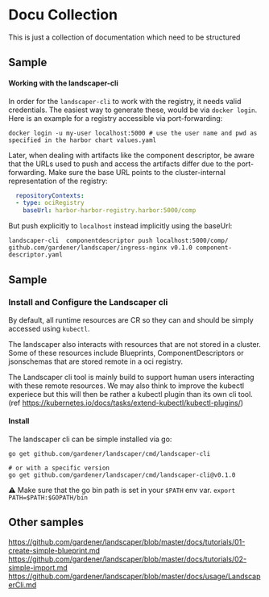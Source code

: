 # Docu Collection

This is just a collection of documentation which need to be structured

## Sample

#### Working with the landscaper-cli
In order for the `landscaper-cli` to work with the registry, it needs valid credentials. The easiest way to generate these, would be via `docker login`. Here is an example for a registry accessible via port-forwarding:
```shell
docker login -u my-user localhost:5000 # use the user name and pwd as specified in the harbor chart values.yaml
```

Later, when dealing with artifacts like the component descriptor, be aware that the URLs used to push and access the artifacts differ due to the port-forwarding. Make sure the base URL points to the cluster-internal representation of the registry:

```yaml
  repositoryContexts:
  - type: ociRegistry
    baseUrl: harbor-harbor-registry.harbor:5000/comp
```
But push explicitly to `localhost` instead implicitly using the baseUrl:

```shell
landscaper-cli  componentdescriptor push localhost:5000/comp/ github.com/gardener/landscaper/ingress-nginx v0.1.0 component-descriptor.yaml
```

## Sample

### Install and Configure the Landscaper cli
By default, all runtime resources are CR so they can and should be simply accessed using `kubectl`.

The landscaper also interacts with resources that are not stored in a cluster.
Some of these resources include Blueprints, ComponentDescriptors or jsonschemas that are stored remote in a oci registry.

The Landscaper cli tool is mainly build to support human users interacting with these remote resources.
We may also think to improve the kubectl experiece but this will then be rather a kubectl plugin than its own cli tool.
(ref https://kubernetes.io/docs/tasks/extend-kubectl/kubectl-plugins/)

#### Install

The landscaper cli can be simple installed via go:

```shell script
go get github.com/gardener/landscaper/cmd/landscaper-cli

# or with a specific version
go get github.com/gardener/landscaper/cmd/landscaper-cli@v0.1.0
```
:warning: Make sure that the go bin path is set in your `$PATH` env var. `export PATH=$PATH:$GOPATH/bin`

## Other samples

https://github.com/gardener/landscaper/blob/master/docs/tutorials/01-create-simple-blueprint.md
https://github.com/gardener/landscaper/blob/master/docs/tutorials/02-simple-import.md
https://github.com/gardener/landscaper/blob/master/docs/usage/LandscaperCli.md